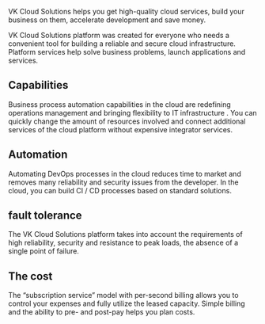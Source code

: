 VK Cloud Solutions helps you get high-quality cloud services, build your business on them, accelerate development and save money.

VK Cloud Solutions platform was created for everyone who needs a convenient tool for building a reliable and secure cloud infrastructure. Platform services help solve business problems, launch applications and services.

Capabilities
------------

Business process automation capabilities in the cloud are redefining operations management and bringing flexibility to IT infrastructure . You can quickly change the amount of resources involved and connect additional services of the cloud platform without expensive integrator services.

Automation
----------

Automating DevOps processes in the cloud reduces time to market and removes many reliability and security issues from the developer. In the cloud, you can build CI / CD processes based on standard solutions.

fault tolerance
---------------

The VK Cloud Solutions platform takes into account the requirements of high reliability, security and resistance to peak loads, the absence of a single point of failure.

The cost
--------

The “subscription service” model with per-second billing allows you to control your expenses and fully utilize the leased capacity. Simple billing and the ability to pre- and post-pay helps you plan costs.